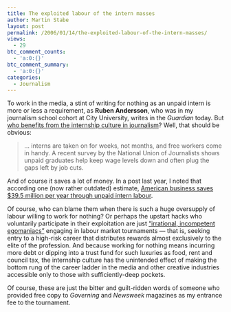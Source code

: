 ```yaml
---
title: The exploited labour of the intern masses
author: Martin Stabe
layout: post
permalink: /2006/01/14/the-exploited-labour-of-the-intern-masses/
views:
  - 29
btc_comment_counts:
  - 'a:0:{}'
btc_comment_summary:
  - 'a:0:{}'
categories:
  - Journalism
---
```

To work in the media, a stint of writing for nothing as an unpaid intern is more or less a requirement, as **Ruben Andersson**, who was in my journalism school cohort at City University, writes in the *Guardian* today. But [who benefits from the internship culture in journalism][1]? Well, that should be obvious:

> &#8230; interns are taken on for weeks, not months, and free workers come in handy. A recent survey by the National Union of Journalists shows unpaid graduates help keep wage levels down and often plug the gaps left by job cuts.

And of course it saves a lot of money. In a post last year, I noted that according one (now rather outdated) estimate, [American business saves $39.5 million per year through unpaid intern labour][2].

Of course, who can blame them when there is such a huge oversupply of labour willing to work for nothing? Or perhaps the upstart hacks who voluntarily participate in their exploitation are just [&ldquo;irrational, incompetent egomaniacs&rdquo;][3] engaging in labour market tournaments &mdash; that is, seeking entry to a high-risk career that distributes rewards almost exclusively to the elite of the profession. And because working for nothing means incurring more debt or dipping into a trust fund for such luxuries as food, rent and council tax, the internship culture has the unintended effect of making the bottom rung of the career ladder in the media and other creative industries accessible only to those with sufficiently-deep pockets.

Of course, these are just the bitter and guilt-ridden words of someone who provided free copy to *Governing* and *Newsweek* magazines as my entrance fee to the tournament.

 [1]: http://education.guardian.co.uk/students/graduation/story/0,12760,1686101,00.html
 [2]: http://martinstabe.com/blog/?p=438
 [3]: http://stumblingandmumbling.typepad.com/stumbling_and_mumbling/2005/11/journalistsdrug.html